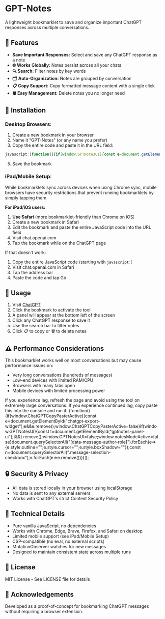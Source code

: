 # GPT-Notes

A lightweight bookmarklet to save and organize important ChatGPT responses across multiple conversations.

## 🌟 Features

- **Save Important Responses:** Select and save any ChatGPT response as a note
- **🌐 Works Globally:** Notes persist across all your chats
- **🔍 Search:** Filter notes by key words
- **🗂️ Auto-Organization:** Notes are grouped by conversation
- **📋 Copy Support:** Copy formatted message content with a single click
- **🗑️ Easy Management:** Delete notes you no longer need

## 🚀 Installation

### Desktop Browsers:
1. Create a new bookmark in your browser
2. Name it "GPT-Notes" (or any name you prefer)
3. Copy the entire code and paste it in the URL field:

```javascript
javascript:(function(){if(window.GPTNotesUI){const e=document.getElementById("gptnotes-panel-ui");if(e){e.style.display=e.style.display==="none"?"flex":"none";return}}window.GPTNotes=JSON.parse(localStorage.getItem("gptnotes-quick")||"[]");window.GPTNotesUI=true;window.notesModeActive=false;const t=document.createElement("div");t.id="gptnotes-panel-ui";t.style="position:fixed;bottom:20px;left:20px;z-index:9999;background:#f0f4f9;border:1px solid #c9d7e8;border-radius:8px;box-shadow:0 2px 10px rgba(0,0,0,0.1);font-family:Arial,sans-serif;font-size:14px;color:#333;width:300px;max-height:500px;display:flex;flex-direction:column;";t.innerHTML=`<div style="background:#6b4fbb;color:white;padding:8px 12px;display:flex;justify-content:space-between;align-items:center;cursor:move;border-top-left-radius:8px;border-top-right-radius:8px;"><span style="font-weight:bold;">📝 GPTNotes Panel</span><div><button id="notes-mode" style="background:none;border:none;color:white;font-size:14px;cursor:pointer;margin-right:8px;" title="Enter save mode">Save</button><button id="export-notes" style="background:none;border:none;color:white;font-size:14px;cursor:pointer;margin-right:8px;" title="Export notes">Export</button><button id="minimize-notes" style="background:none;border:none;color:white;font-size:14px;cursor:pointer;margin-right:4px;" title="Minimize panel">–</button><button id="close-notes" style="background:none;border:none;color:white;font-size:16px;cursor:pointer;" title="Close panel">✕</button></div></div><div id="notes-panel-content"><div id="notes-search" style="padding:8px;border-bottom:1px solid #e0e7f1;"><input type="text" placeholder="Search notes..." style="width:100%;padding:6px;border:1px solid #c9d7e8;border-radius:4px;"></div><div id="notes-container" style="padding:8px;overflow-y:auto;flex-grow:1;max-height:400px;"><div id="empty-notes-message" style="text-align:center;color:#777;padding:20px;">No notes yet. Click "Save" to enter save mode, then click on any ChatGPT message to save it.</div></div></div>`;document.body.appendChild(t);const n=t.querySelector("div");let o=false,i,r;n.addEventListener("mousedown",e=>{if(e.target.tagName==="BUTTON")return;o=true;i=e.clientX-t.getBoundingClientRect().left;r=e.clientY-t.getBoundingClientRect().top});document.addEventListener("mousemove",e=>{if(!o)return;t.style.left=`${e.clientX-i}px`;t.style.top=`${e.clientY-r}px`});document.addEventListener("mouseup",()=>{o=false});window.initNotesMode=function(){if(window.notesModeActive)return;window.notesModeActive=true;const e=Array.from(document.querySelectorAll('[data-message-author-role="assistant"]')).filter(e=>!e.closest('[data-testid="conversation-turn-counter"]'));e.forEach(e=>{e.style.transition="outline 0.3s ease";e.style.outline="2px dashed #6b4fbb";e.style.cursor="pointer";e.dataset.originalOutline=e.style.outline;e.dataset.originalCursor=e.style.cursor;e.addEventListener("click",s)});document.addEventListener("keydown",c);const t=document.getElementById("notes-mode");if(t){t.style.color="#ffcc00";t.title="Exit save mode (ESC)"}d("Save mode active. Click any ChatGPT message to save it, or press ESC to cancel.")};function a(){if(!window.notesModeActive)return;document.querySelectorAll('[data-message-author-role="assistant"]').forEach(e=>{e.style.outline="";e.style.cursor="";e.removeEventListener("click",s)});document.removeEventListener("keydown",c);window.notesModeActive=false;const e=document.getElementById("notes-mode");if(e){e.style.color="white";e.title="Enter save mode"}}function c(e){if(e.key==="Escape"&&window.notesModeActive){a();d("Save mode cancelled.")}}function s(e){if(e.target.tagName==="A"||e.target.tagName==="BUTTON"||e.target.closest("a")||e.target.closest("button")){return}const t=this;const n=t.querySelector(".markdown-content, .markdown, .whitespace-pre-wrap");if(!n){d("Couldn't find message content.",true);return}if(!t.dataset.noteId){t.dataset.noteId=Date.now()+"-"+Math.random().toString(36).substr(2,9)}const o=t.dataset.noteId;
```
5. Save the bookmark

### iPad/Mobile Setup:
While bookmarklets sync across devices when using Chrome sync, mobile browsers have security restrictions that prevent running bookmarklets by simply tapping them.

**For iPad/iOS users:**
1. **Use Safari** (more bookmarklet-friendly than Chrome on iOS)
2. Create a new bookmark in Safari
3. Edit the bookmark and paste the entire JavaScript code into the URL field
4. Visit chat.openai.com
5. Tap the bookmark while on the ChatGPT page

If that doesn't work:
1. Copy the entire JavaScript code (starting with `javascript:`)
2. Visit chat.openai.com in Safari
3. Tap the address bar
4. Paste the code and tap Go

## 📖 Usage

1. Visit [ChatGPT](https://chat.openai.com)
2. Click the bookmark to activate the tool
3. A panel will appear at the bottom left of the screen
4. Click any ChatGPT response to save it
5. Use the search bar to filter notes
6. Click 📋 to copy or 🗑️ to delete notes

## ⚠️ Performance Considerations

This bookmarklet works well on most conversations but may cause performance issues on:
- Very long conversations (hundreds of messages)
- Low-end devices with limited RAM/CPU
- Browsers with many tabs open
- Mobile devices with limited processing power

If you experience lag, refresh the page and avoid using the tool on extremely large conversations. If you experience continued lag, copy paste this into the console and run it: (function(){if(window.ChatGPTCopyPasterActive){const e=document.getElementById("chatgpt-export-widget");e&&e.remove();window.ChatGPTCopyPasterActive=false}if(window.GPTNotesUI){const t=document.getElementById("gptnotes-panel-ui");t&&t.remove();window.GPTNotesUI=false;window.notesModeActive=false}document.querySelectorAll("[data-message-author-role]").forEach(e=>{e.style.outline="";e.style.cursor="";e.style.boxShadow=""});const n=document.querySelectorAll(".message-selection-checkbox");n.forEach(e=>e.remove())})();

## 🔒 Security & Privacy

- All data is stored locally in your browser using localStorage
- No data is sent to any external servers
- Works with ChatGPT's strict Content Security Policy

## 🧰 Technical Details

- Pure vanilla JavaScript, no dependencies
- Works with Chrome, Edge, Brave, Firefox, and Safari on desktop
- Limited mobile support (see iPad/Mobile Setup)
- CSP-compatible (no eval, no external scripts)
- MutationObserver watches for new messages
- Designed to maintain consistent state across multiple runs

## 📝 License

MIT License - See LICENSE file for details

## 🙏 Acknowledgements

Developed as a proof-of-concept for bookmarking ChatGPT messages without requiring a browser extension.
